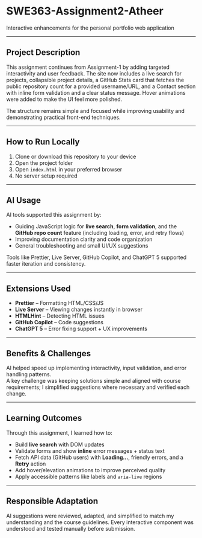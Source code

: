 # SWE363-Assignment2-Atheer
Interactive enhancements for the personal portfolio web application

---

## Project Description

This assignment continues from Assignment-1 by adding targeted interactivity and user feedback. The site now includes a live search for projects, collapsible project details, a GitHub Stats card that fetches the public repository count for a provided username/URL, and a Contact section with inline form validation and a clear status message. Hover animations were added to make the UI feel more polished.

The structure remains simple and focused while improving usability and demonstrating practical front-end techniques.

---

## How to Run Locally

1. Clone or download this repository to your device  
2. Open the project folder  
3. Open `index.html` in your preferred browser  
4. No server setup required

---

## AI Usage

AI tools supported this assignment by:
- Guiding JavaScript logic for **live search**, **form validation**, and the **GitHub repo count** feature (including loading, error, and retry flows)
- Improving documentation clarity and code organization
- General troubleshooting and small UI/UX suggestions

Tools like Prettier, Live Server, GitHub Copilot, and ChatGPT 5 supported faster iteration and consistency.

---

## Extensions Used

- **Prettier** – Formatting HTML/CSS/JS
- **Live Server** – Viewing changes instantly in browser
- **HTMLHint** – Detecting HTML issues
- **GitHub Copilot** – Code suggestions
- **ChatGPT 5** – Error fixing support + UX improvements

---

## Benefits & Challenges

AI helped speed up implementing interactivity, input validation, and error handling patterns.  
A key challenge was keeping solutions simple and aligned with course requirements; I simplified suggestions where necessary and verified each change.

---

## Learning Outcomes

Through this assignment, I learned how to:
- Build **live search** with DOM updates
- Validate forms and show **inline** error messages + status text
- Fetch API data (GitHub users) with **Loading…**, friendly errors, and a **Retry** action
- Add hover/elevation animations to improve perceived quality
- Apply accessible patterns like labels and `aria-live` regions

---

## Responsible Adaptation

AI suggestions were reviewed, adapted, and simplified to match my understanding and the course guidelines. Every interactive component was understood and tested manually before submission.